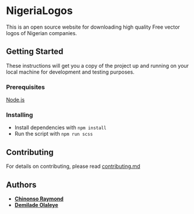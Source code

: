 # NigeriaLogos

This is an open source website for downloading high quality
Free vector logos of Nigerian companies.

## Getting Started

These instructions will get you a copy of the project up and running on your local machine for development and testing purposes. 

### Prerequisites
[Node.js](https://nodejs.org/)

### Installing

* Install dependencies with `npm install`
* Run the script with `npm run scss`

## Contributing

For details on contributing, please read [contributing.md](https://github.com/PaystackHQ/nigerialogos/blob/master/contributing.md)


## Authors

* [**Chinonso Raymond**](https://twitter.com/ChinonsoRay) 
* [**Demilade Olaleye**](https://github.com/Demilad)
